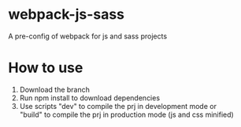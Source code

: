 # webpack-js-sass
A pre-config of webpack for js and sass projects

<h1>How to use</h1>
<ol>
  <li>Download the branch</li>
  <li>Run npm install to download dependencies</li>
  <li>Use scripts "dev" to compile the prj in development mode or <br>"build" to compile the prj in production mode (js and css minified)
</ol>

